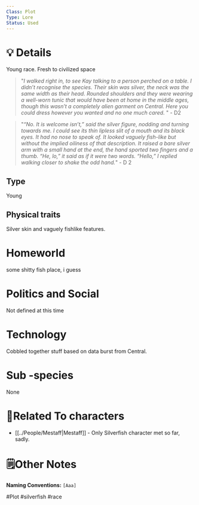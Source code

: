 ```yaml
---
Class: Plot
Type: Lore
Status: Used
---
```

# 💡 Details
Young race. Fresh to civilized space 
> "*I walked right in, to see Kay talking to a person perched on a table. I didn’t recognise the species. Their skin was silver, the neck was the same width as their head. Rounded shoulders and they were wearing a well-worn tunic that would have been at home in the middle ages, though this wasn’t a completely alien garment on Central. Here you could dress however you wanted and no one much cared.* " - D2

> "*“No. It is welcome isn’t,” said the silver figure, nodding and turning towards me. I could see its thin lipless slit of a mouth and its black eyes. It had no nose to speak of. It looked vaguely fish-like but without the implied oiliness of that description. It raised a bare silver arm with a small hand at the end, the hand sported two fingers and a thumb. “He, lo,” it said as if it were two words. “Hello,” I replied walking closer to shake the odd hand.*" - D 2
## Type 
Young
## Physical traits
Silver skin and vaguely fishlike features.
# Homeworld 
some shitty fish place, i guess
# Politics and Social 
Not defined at this time 
# Technology
Cobbled together stuff based on data burst from Central. 
# Sub -species
None
# 👤Related To characters
- [[../People/Mestaff|Mestaff]] - Only Silverfish character met so far, sadly. 
# 🗒️Other Notes
**Naming Conventions:** ``[Aaa]``

#Plot #silverfish #race 
